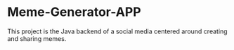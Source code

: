 # Meme-Generator-APP
This project is the Java backend of a social media centered around creating and sharing memes.
